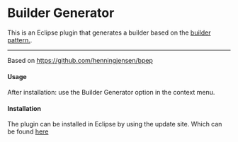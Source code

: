 # Builder Generator

This is an Eclipse plugin that generates a builder based on the [builder pattern.](https://en.wikipedia.org/wiki/Builder_pattern).

***
Based on https://github.com/henningjensen/bpep

#### Usage
After installation: use the Builder Generator option in the context menu.

#### Installation
The plugin can be installed in Eclipse by using the update site.
Which can be found [here](http://mwensveen-nl.github.io/buildergenerator/)